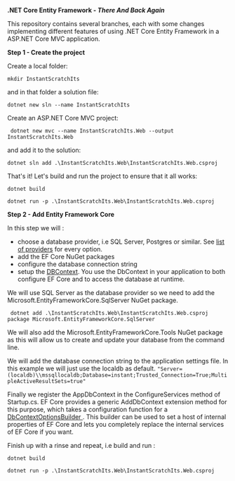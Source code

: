 **.NET Core Entity Framework - *There And Back Again***

This repository contains several branches, each with some changes implementing different features of using .NET Core Entity Framework in a ASP.NET Core MVC application.

**Step 1 - Create the project**

Create a local folder:

```mkdir InstantScratchIts```

and in that folder a solution file:

```dotnet new sln --name InstantScratchIts```

Create an ASP.NET Core MVC project:

``` dotnet new mvc --name InstantScratchIts.Web --output InstantScratchIts.Web```

and add it to the solution:

```dotnet sln add .\InstantScratchIts.Web\InstantScratchIts.Web.csproj```

That's it! Let's build and run the project to ensure that it all works:

```dotnet build```

```dotnet run -p .\InstantScratchIts.Web\InstantScratchIts.Web.csproj```

**Step 2 - Add Entity Framework Core**

In this step we will :

* choose a database provider, i.e SQL Server, Postgres or similar. See [list of providers](https://docs.microsoft.com/en-us/ef/core/providers/) for every option.
* add the EF Core NuGet packages
* configure the database connection string
* setup the [DBContext](https://github.com/bengthedberg/EntityFrameworkCore/blob/master/src/EFCore/DbContext.cs). You use the DbContext in your application to both
  configure EF Core and to access the database at runtime.



We will use SQL Server as the database provider so we need to add the Microsoft.EntityFrameworkCore.SqlServer NuGet package.

``` dotnet add .\InstantScratchIts.Web\InstantScratchIts.Web.csproj package Microsoft.EntityFrameworkCore.SqlServer```

We will also add the Microsoft.EntityFrameworkCore.Tools NuGet package as this will allow us to create and update your database from the command line.



We will add the database connection string to the application settings file. In this example we will just use the localdb as default. 
```"Server=(localdb)\\mssqllocaldb;Database=instant;Trusted_Connection=True;MultipleActiveResultSets=true"```



Finally we register the AppDbContext in the ConfigureServices method of Startup.cs.
EF Core provides a generic AddDbContext<T> extension method for this purpose,
which takes a configuration function for a [DbContextOptionsBuilder ](https://docs.microsoft.com/en-us/ef/core/providers/). This
builder can be used to set a host of internal properties of EF Core and lets you completely
replace the internal services of EF Core if you want.

Finish up with a rinse and repeat, i.e build and run :

```dotnet build```

```dotnet run -p .\InstantScratchIts.Web\InstantScratchIts.Web.csproj```



